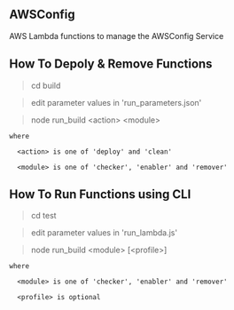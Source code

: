 
## AWSConfig

AWS Lambda functions to manage the AWSConfig Service


## How To Depoly & Remove Functions

  > cd build
  
  > edit parameter values in 'run_parameters.json'
  
  > node run_build \<action\> \<module\>
  
    where
    
      <action> is one of 'deploy' and 'clean'
      
      <module> is one of 'checker', 'enabler' and 'remover'


## How To Run Functions using CLI

  > cd test
  
  > edit parameter values in 'run_lambda.js'
  
  > node run_build \<module\> [\<profile\>]
  
    where
    
      <module> is one of 'checker', 'enabler' and 'remover'
      
      <profile> is optional
